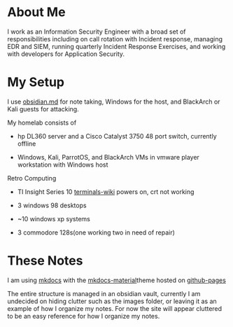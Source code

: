 # About Me
I work as an Information Security Engineer with a broad set of responsibilities including on call rotation with Incident response, managing EDR and SIEM, running quarterly Incident Response Exercises, and working with developers for Application Security.

# My Setup
I use [obsidian.md](https://obsidian.md/ ) for note taking, Windows for the host, and BlackArch or Kali guests for attacking.

My homelab consists of

- hp DL360 server and a Cisco Catalyst 3750 48 port switch, currently offline

- Windows, Kali, ParrotOS, and BlackArch VMs in vmware player workstation with Windows host

Retro Computing

-  TI Insight Series 10 [terminals-wiki](https://terminals-wiki.org/wiki/index.php/TI_Insight_Series_10) powers on, crt not working

- 3 windows 98 desktops

- ~10 windows xp systems

- 3 commodore 128s(one working two in need of repair)


# These Notes
I am using [mkdocs](https://www.mkdocs.org/) with the [mkdocs-material](https://github.com/squidfunk/mkdocs-material)theme hosted on [github-pages](https://pages.github.com/) 

The entire structure is managed in an obsidian vault, currently I am undecided on hiding clutter such as the images folder, or leaving it as an example of how I organize my notes. For now the site will appear cluttered to be an easy reference for how I organize my notes.